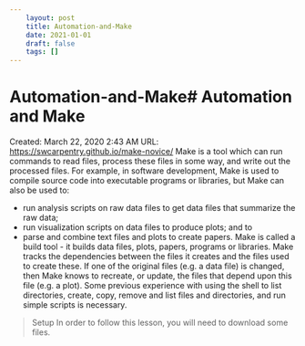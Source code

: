 ```yaml
---
 	layout: post
 	title: Automation-and-Make
 	date: 2021-01-01
 	draft: false
 	tags: []
---
```


# Automation-and-Make# Automation and Make
Created: March 22, 2020 2:43 AM
URL: https://swcarpentry.github.io/make-novice/
Make is a tool which can run commands to read files, process these files in some way, and write out the processed files.
For example, in software development, Make is used to compile source code into executable programs or libraries, but Make can also be used to:
- run analysis scripts on raw data files to get data files that summarize the raw data;
- run visualization scripts on data files to produce plots; and to
- parse and combine text files and plots to create papers.
Make is called a build tool - it builds data files, plots, papers, programs or libraries.
Make tracks the dependencies between the files it creates and the files used to create these.
If one of the original files (e.g. a data file) is changed, then Make knows to recreate, or update, the files that depend upon this file (e.g. a plot).
Some previous experience with using the shell to list directories, create, copy, remove and list files and directories, and run simple scripts is necessary.
>
> Setup In order to follow this lesson, you will need to download some files.
